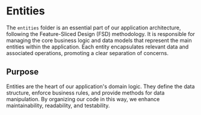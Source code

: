 # Entities

The `entities` folder is an essential part of our application architecture, following the Feature-Sliced Design (FSD) methodology. It is responsible for managing the core business logic and data models that represent the main entities within the application. Each entity encapsulates relevant data and associated operations, promoting a clear separation of concerns.

## Purpose

Entities are the heart of our application's domain logic. They define the data structure, enforce business rules, and provide methods for data manipulation. By organizing our code in this way, we enhance maintainability, readability, and testability.
